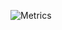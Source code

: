 ![Metrics](https://metrics.lecoq.io/gaius-qi?template=classic&followup=1&lines=1&notable=1&config.timezone=Asia%2FShanghai)
